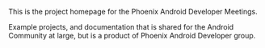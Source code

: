 This is the project homepage for the Phoenix Android Developer Meetings.

Example projects, and documentation that is shared for the Android Community at large, but is a product of Phoenix Android Developer group.